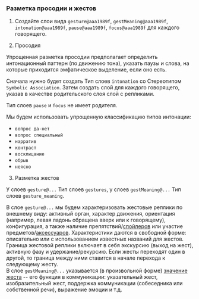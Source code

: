 ### Разметка просодии и жестов     

1. Создайте слои вида `gesture@aaa1989f`, `gestMeaning@aaa1989f`, `intonation@aaa1989f`, `pause@aaa1989f`, `focus@aaa1989f` для каждого говорящего.   

2. Просодия 

Упрощенная разметка просодии предполагает определить интонационный паттерн (по движению тона), указать паузы и слова, на которые приходится эмфатическое выделение, если оно есть.  

Сначала нужно будет создать Тип слоев `intonation` со Стереотипом `Symbolic Association`. 
Затем создать слой для каждого говорящего, указав в качестве родительского слоя слой с репликами.   

Тип слоев `pause` и `focus` не имеет родителя.    

Мы будем использовать упрощенную классификацию типов интонации:   
* `вопрос да-нет`  
* `вопрос специальный`  
* `нарратив`  
* `контраст`  
* `восклицание`  
* `обрыв`
* `неясно`  


3. Разметка жестов  

У слоев `gesture@...` Тип слоев `gestures`, у слоев `gestMeaning@...` Тип слоев `gesture_meaning`. 

В слое `gesture@...` мы будем характеризовать жестовые реплики по внешнему виду: активный орган, характер движения, ориентация (например, левая ладонь обращена вверх или к говорящему), конфигурация, а также наличие препятствий/[спойлеров](https://ruscorpora.ru/new/search-murco.html) или участие предметов/[аксессуаров](https://processing.ruscorpora.ru/search.xml?env=alpha&env=alpha&api=1.0&mycorp=&mysent=&mysize=&mysentsize=&dpp=&spp=&spd=&mydocsize=&mode=murco&lang=ru&sort=i_grtagging&nodia=1&text=lexgramm&ext=10&nolinks=1&ell=1&parent1=0&level1=0&lex1=&gramm1=&sem1=&flags1=&orphoGr1=&orpho1=&strAccent1=&accent1=&before1=&after1=&number1=&parent2=0&level2=0&min2=1&max2=1&lex2=&gramm2=&sem2=&flags2=&orphoGr2=&orpho2=&strAccent2=&accent2=&before2=&after2=&number2=&doc_act_speakersamount=&doc_act_sex=&doc_act_lang=&doc_act_situation=&doc_act_acttypes=&doc_act_appeals=&doc_act_questions=&doc_act_imperatives=&doc_act_modals=&doc_act_negation=&doc_act_pejoratives=&doc_act_praise=&doc_act_consent=&doc_act_trade=&doc_act_assertion=&doc_act_othersspeech=&doc_act_mocking=&doc_act_etiquette=&doc_act_completeness=&doc_act_repetitions=&doc_act_manner=&doc_act_vocals=&doc_gesture_actorname=&doc_gesture_actorsex=&doc_gesture_sex=&doc_gesture_actorage=&doc_gesture_age=&doc_gesture_mainorgan=&doc_gesture_palmorientation=&doc_gesture_handorientation=&doc_gesture_activeorgan=&doc_gesture_passiveorgan=&doc_gesture_adaptor=&doc_gesture_direction=&doc_gesture_mult=&doc_gesture_gesturename=&doc_gesture_gesturetype=&doc_gesture_gesturemeaning=&doc_gesture_extenders=&doc_gesture_spoilers=&doc_gesture_emotions=&doc_gesture_completeness=&doc_gesture_authenticity=&doc_gesture_accessories=%D0%BF%D0%BE%D1%81%D1%83%D0%B4%D0%B0). Характеристики даются в свободной форме: описательно или с использованием известных названий для жестов.  
Граница жестовой реплики включает в себя экскурсию (выход на жест), активную фазу и удержание/рекурсию. Если жесты переходят один в другой, то граница между ними ставится в начале перехода к следующему жесту.  
В слое `gestMeaning@...` указывается (в произвольной форме) [значение жеста](https://ruscorpora.ru/new/search-murco.html) -- его функция в коммуникации: указательный жест, изобразительный жест, поддержка коммуникации (собеседника или собственной речи), выражение эмоции и т.д.

